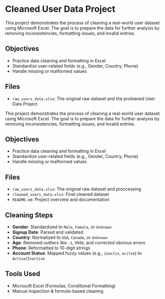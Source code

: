 # Cleaned User Data Project

This project demonstrates the process of cleaning a real-world user dataset using Microsoft Excel. The goal is to prepare the data for further analysis by removing inconsistencies, formatting issues, and invalid entries.

## Objectives
- Practice data cleaning and formatting in Excel
- Standardize user-related fields (e.g., Gender, Country, Phone)
- Handle missing or malformed values

## Files
- `raw_users_data.xlsx`: The original raw dataset and the proleaned User Data Project

This project demonstrates the process of cleaning a real-world user dataset using Microsoft Excel. The goal is to prepare the data for further analysis by removing inconsistencies, formatting issues, and invalid entries.

## Objectives
- Practice data cleaning and formatting in Excel
- Standardize user-related fields (e.g., Gender, Country, Phone)
- Handle missing or malformed values

## Files
- `raw_users_data.xlsx`: The original raw dataset and proccessing
- `cleaned_users_data.xlsx`: Final cleaned dataset
- `README.md`: Project overview and documentation

## Cleaning Steps
- **Gender**: Standardized to `Male`, `Female`, or `Unknown`
- **Signup Date**: Parsed and validated
- **Country**: Normalized to `USA`, `Canada`, or `Unknown`
- **Age**: Removed outliers like `-1`, `9999`, and corrected obvious errors
- **Phone**: Reformatted to 10-digit strings
- **Account Status**: Mapped fuzzy values (e.g., `inactiv`, `acitve`) to `Active`/`Inactive`

## Tools Used
- Microsoft Excel (Formulas, Conditional Formatting)
- Manual inspection & formula-based cleaning
